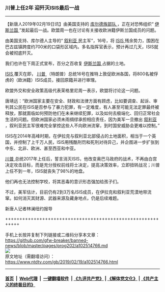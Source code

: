 ### 川普上任2年 迎歼灭ISIS最后一战
------------------------

<div class="post_content">
 <p>
  【新唐人2019年02月19日讯】由美国支持的
  <a href="https://www.ntdtv.com/gb/库尔德族部队.htm">
   库尔德族部队
  </a>
  ，正在对恐怖组织“
  <a href="https://www.ntdtv.com/gb/伊斯兰国.htm">
   伊斯兰国
  </a>
  ”发起最后一战。欧盟周一也在讨论有关接收欧洲籍伊斯兰国成员的问题。
 </p>
 <p>
  由美国支持、库尔德人主导的“
  <a href="https://www.ntdtv.com/gb/叙利亚.htm">
   叙利亚
  </a>
  民主军”，16号，将
  <a href="https://www.ntdtv.com/gb/isis.htm">
   ISIS
  </a>
  残余势力，围困在巴古兹镇跨度约700米的口袋形区域内。多名指挥官表示，预计再过几天，ISIS就会被彻底歼灭。
 </p>
 <p>
  我们也许在下周正式宣布，百分之百收复
  <a href="https://www.ntdtv.com/gb/伊斯兰国.htm">
   伊斯兰国
  </a>
  占据的土地。
 </p>
 <p>
  <a href="https://www.ntdtv.com/gb/isis.htm">
   ISIS
  </a>
  覆灭在即，
  <a href="https://www.ntdtv.com/gb/川普.htm">
   川普
  </a>
  （特朗普）总统16号在推特上敦促欧洲各国，将800名被俘虏的（欧洲籍）ISIS成员，接回原籍并进行审理。
 </p>
 <p>
  欧盟外交和安全政策高级代表茉格里尼周一表示，欧盟将讨论这一问题。
 </p>
 <p>
  唐靖远：“欧洲国家主要在安全、财政和法律方面有顾虑，比如要调查、起诉、审判其公民在ISIS是否参与了暴力犯罪，有一定难度，有人甚至可能无法定罪最终被释放，那就面临如何预防他们在未来继续犯罪，以及如何去极端化、回归正常社会生活的问题。但欧洲国家必须未雨绸缪承担相应责任，因为美军一旦撤出
  <a href="https://www.ntdtv.com/gb/叙利亚.htm">
   叙利亚
  </a>
  ，叙利亚民主军很难完全掌控这些人不向欧洲流窜，到时国安威胁会更难以控制。”
 </p>
 <p>
  ISIS在2014年高峰时期，在伊拉克与叙利亚北部侵占的土地面积，相当于一个英国，并控制了上千万人民，ISIS用残酷刑罚和死刑对待异己，并企图进一步扩张到中东、北非、欧洲、甚至西亚和中亚。
 </p>
 <p>
  <a href="https://www.ntdtv.com/gb/川普.htm">
   川普
  </a>
  总统2017年上任后，誓言消灭ISIS，他改变奥巴马政府的战术，不再由白宫决定攻击目标，而是充分授权前线将士决定，提高决策效率，立即扭转战况；川普上任不到一年，ISIS就丧失了98%的地盘。
 </p>
 <p>
  他们再也无法控制学校，将其恶毒的意识形态强加给孩子们。
 </p>
 <p>
  不过，美军估计，目前仍有2到3万名ISIS成员，在伊拉克和叙利亚荒漠地带流窜。如何消灭其财源、武器来源及藏身地点，仍是后续难题。
 </p>
 <p>
  新唐人记者林澜纽约报导
 </p>
 <div class="single_ad">
 </div>
</div>

+++++++++++++++++++++++++++++++++++++++++++++++++++++++++++<br/><br/>
手机上长按并复制下列链接或二维码分享本文章：<br/>
https://github.com/gfw-breaker/banned-news/blob/master/pages/prog202/a102514766.md <br/>
<a href='https://github.com/gfw-breaker/banned-news/blob/master/pages/prog202/a102514766.md'><img src='https://github.com/gfw-breaker/banned-news/blob/master/pages/prog202/a102514766.md.png'/></a> <br/>
原文地址（需翻墙访问）：https://www.ntdtv.com/gb/2019/02/19/a102514766.html


------------------------
#### [首页](https://github.com/gfw-breaker/banned-news/blob/master/README.md) &nbsp;|&nbsp; [Web代理](https://github.com/labour-camp/helloworld) &nbsp;|&nbsp; [一键翻墙软件](https://github.com/gfw-breaker/nogfw/blob/master/README.md) &nbsp;| [《九评共产党》](https://github.com/gfw-breaker/9ping.md/blob/master/README.md#九评之一评共产党是什么) | [《解体党文化》](https://github.com/gfw-breaker/jtdwh.md/blob/master/README.md) | [《共产主义的终极目的》](https://github.com/gfw-breaker/gczydzjmd.md/blob/master/README.md)

